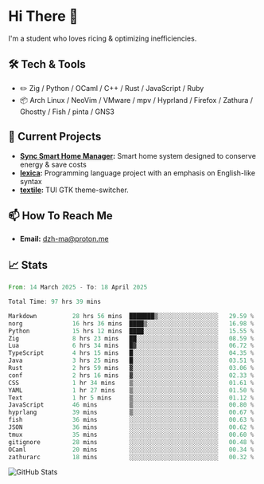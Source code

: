 # Hi There 👋
I'm a student who loves ricing & optimizing inefficiencies.
## 🛠️ Tech & Tools
- ✏️  Zig / Python / OCaml / C++ / Rust / JavaScript / Ruby
- 📦 Arch Linux / NeoVim / VMware / mpv / Hyprland / Firefox / Zathura / Ghostty / Fish / pinta / GNS3
## 🔭 Current Projects
- **[Sync Smart Home Manager](https://github.com/dzh-ma/sync):** Smart home system designed to conserve energy & save costs
- **[lexica](https://github.com/dzh-ma/lexica):** Programming language project with an emphasis on English-like syntax
- **[textile](https://github.com/dzh-ma/textile):** TUI GTK theme-switcher.
## 📫 How To Reach Me
- **Email:** [dzh-ma@proton.me](mailto:dzh-ma@proton.me)
## 📈 Stats
<!--START_SECTION:waka-->

```rust
From: 14 March 2025 - To: 18 April 2025

Total Time: 97 hrs 39 mins

Markdown          28 hrs 56 mins  ███████▒░░░░░░░░░░░░░░░░░   29.59 %
norg              16 hrs 36 mins  ████▒░░░░░░░░░░░░░░░░░░░░   16.98 %
Python            15 hrs 12 mins  ████░░░░░░░░░░░░░░░░░░░░░   15.55 %
Zig               8 hrs 23 mins   ██░░░░░░░░░░░░░░░░░░░░░░░   08.59 %
Lua               6 hrs 34 mins   █▓░░░░░░░░░░░░░░░░░░░░░░░   06.72 %
TypeScript        4 hrs 15 mins   █░░░░░░░░░░░░░░░░░░░░░░░░   04.35 %
Java              3 hrs 25 mins   █░░░░░░░░░░░░░░░░░░░░░░░░   03.51 %
Rust              2 hrs 59 mins   ▓░░░░░░░░░░░░░░░░░░░░░░░░   03.06 %
conf              2 hrs 16 mins   ▓░░░░░░░░░░░░░░░░░░░░░░░░   02.33 %
CSS               1 hr 34 mins    ▒░░░░░░░░░░░░░░░░░░░░░░░░   01.61 %
YAML              1 hr 27 mins    ▒░░░░░░░░░░░░░░░░░░░░░░░░   01.50 %
Text              1 hr 5 mins     ▒░░░░░░░░░░░░░░░░░░░░░░░░   01.12 %
JavaScript        46 mins         ▒░░░░░░░░░░░░░░░░░░░░░░░░   00.80 %
hyprlang          39 mins         ▒░░░░░░░░░░░░░░░░░░░░░░░░   00.67 %
fish              36 mins         ░░░░░░░░░░░░░░░░░░░░░░░░░   00.63 %
JSON              36 mins         ░░░░░░░░░░░░░░░░░░░░░░░░░   00.62 %
tmux              35 mins         ░░░░░░░░░░░░░░░░░░░░░░░░░   00.60 %
gitignore         28 mins         ░░░░░░░░░░░░░░░░░░░░░░░░░   00.48 %
OCaml             20 mins         ░░░░░░░░░░░░░░░░░░░░░░░░░   00.34 %
zathurarc         18 mins         ░░░░░░░░░░░░░░░░░░░░░░░░░   00.32 %
```

<!--END_SECTION:waka-->

![GitHub Stats](https://github-readme-stats.vercel.app/api?username=dzh-ma&show_icons=true&theme=transparent)
